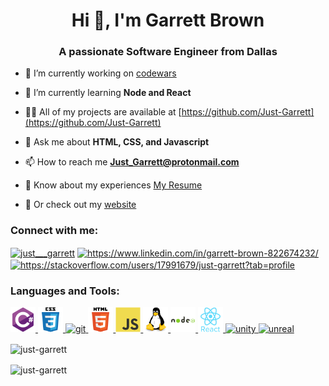 <h1 align="center">Hi 👋, I'm Garrett Brown</h1>
<h3 align="center">A passionate Software Engineer from Dallas</h3>

- 🔭 I’m currently working on [codewars](https://github.com/Just-Garrett/codewars)

- 🌱 I’m currently learning **Node and React**

- 👨‍💻 All of my projects are available at [https://github.com/Just-Garrett](https://github.com/Just-Garrett)

- 💬 Ask me about **HTML, CSS, and Javascript**

- 📫 How to reach me **Just_Garrett@protonmail.com**

- 📄 Know about my experiences [My Resume](https://docs.google.com/document/d/190IyteBxP4mW6EnE8WvhmeY3ZRN_JQkd/edit?usp=sharing&ouid=105996852429619524850&rtpof=true&sd=true)

- 👋 Or check out my [website](garrett-brown-portfolio.netlify.app)

<h3 align="left">Connect with me:</h3>
<p align="left">
<a href="https://twitter.com/just___garrett" target="blank"><img align="center" src="https://raw.githubusercontent.com/rahuldkjain/github-profile-readme-generator/master/src/images/icons/Social/twitter.svg" alt="just___garrett" height="30" width="40" /></a>
<a href="https://linkedin.com/in/https://www.linkedin.com/in/garrett-brown-822674232/" target="blank"><img align="center" src="https://raw.githubusercontent.com/rahuldkjain/github-profile-readme-generator/master/src/images/icons/Social/linked-in-alt.svg" alt="https://www.linkedin.com/in/garrett-brown-822674232/" height="30" width="40" /></a>
<a href="https://stackoverflow.com/users/https://stackoverflow.com/users/17991679/just-garrett?tab=profile" target="blank"><img align="center" src="https://raw.githubusercontent.com/rahuldkjain/github-profile-readme-generator/master/src/images/icons/Social/stack-overflow.svg" alt="https://stackoverflow.com/users/17991679/just-garrett?tab=profile" height="30" width="40" /></a>
</p>

<h3 align="left">Languages and Tools:</h3>
<p align="left"> <a href="https://www.w3schools.com/cs/" target="_blank" rel="noreferrer"> <img src="https://raw.githubusercontent.com/devicons/devicon/master/icons/csharp/csharp-original.svg" alt="csharp" width="40" height="40"/> </a> <a href="https://www.w3schools.com/css/" target="_blank" rel="noreferrer"> <img src="https://raw.githubusercontent.com/devicons/devicon/master/icons/css3/css3-original-wordmark.svg" alt="css3" width="40" height="40"/> </a> <a href="https://git-scm.com/" target="_blank" rel="noreferrer"> <img src="https://www.vectorlogo.zone/logos/git-scm/git-scm-icon.svg" alt="git" width="40" height="40"/> </a> <a href="https://www.w3.org/html/" target="_blank" rel="noreferrer"> <img src="https://raw.githubusercontent.com/devicons/devicon/master/icons/html5/html5-original-wordmark.svg" alt="html5" width="40" height="40"/> </a> <a href="https://developer.mozilla.org/en-US/docs/Web/JavaScript" target="_blank" rel="noreferrer"> <img src="https://raw.githubusercontent.com/devicons/devicon/master/icons/javascript/javascript-original.svg" alt="javascript" width="40" height="40"/> </a> <a href="https://www.linux.org/" target="_blank" rel="noreferrer"> <img src="https://raw.githubusercontent.com/devicons/devicon/master/icons/linux/linux-original.svg" alt="linux" width="40" height="40"/> </a> <a href="https://nodejs.org" target="_blank" rel="noreferrer"> <img src="https://raw.githubusercontent.com/devicons/devicon/master/icons/nodejs/nodejs-original-wordmark.svg" alt="nodejs" width="40" height="40"/> </a> <a href="https://reactjs.org/" target="_blank" rel="noreferrer"> <img src="https://raw.githubusercontent.com/devicons/devicon/master/icons/react/react-original-wordmark.svg" alt="react" width="40" height="40"/> </a> <a href="https://unity.com/" target="_blank" rel="noreferrer"> <img src="https://www.vectorlogo.zone/logos/unity3d/unity3d-icon.svg" alt="unity" width="40" height="40"/> </a> <a href="https://unrealengine.com/" target="_blank" rel="noreferrer"> <img src="https://raw.githubusercontent.com/kenangundogan/fontisto/036b7eca71aab1bef8e6a0518f7329f13ed62f6b/icons/svg/brand/unreal-engine.svg" alt="unreal" width="40" height="40"/> </a> </p>

<p><img align="center" src="https://github-readme-stats.vercel.app/api/top-langs?username=just-garrett&show_icons=true&locale=en&layout=compact" alt="just-garrett" /></p>

<p><img align="center" src="https://github-readme-streak-stats.herokuapp.com/?user=just-garrett&" alt="just-garrett" /></p>


<!---
Just-Garrett/Just-Garrett is a ✨ special ✨ repository because its `README.md` (this file) appears on your GitHub profile.
You can click the Preview link to take a look at your changes.
--->
